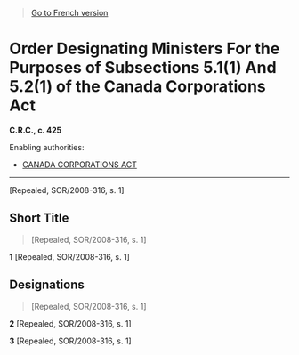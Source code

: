 > [Go to French version](/fr/Règlements/Codification%20des%20règlements%20du%20Canada/401-500/C.R.C.,%20ch.%20425.md)

# Order Designating Ministers For the Purposes of Subsections 5.1(1) And 5.2(1) of the Canada Corporations Act

**C.R.C., c. 425**

Enabling authorities: 
- [CANADA CORPORATIONS ACT](/en/Acts/Statutes%20of%20Canada/1970/c.%20C-32.md)

----------


[Repealed, SOR/2008-316, s. 1]



## Short Title
> [Repealed, SOR/2008-316, s. 1]



**1** [Repealed, SOR/2008-316, s. 1]




## Designations
> [Repealed, SOR/2008-316, s. 1]



**2** [Repealed, SOR/2008-316, s. 1]



**3** [Repealed, SOR/2008-316, s. 1]


